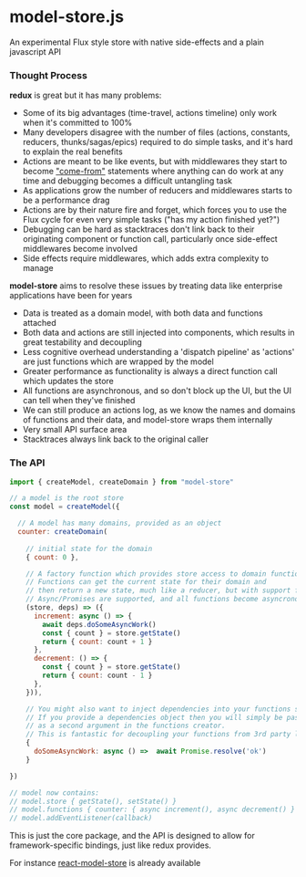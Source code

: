 # model-store.js

An experimental Flux style store with native side-effects and a plain javascript API

### Thought Process

**redux** is great but it has many problems:
* Some of its big advantages (time-travel, actions timeline) only work when it's committed to 100%
* Many developers disagree with the number of files (actions, constants, reducers, thunks/sagas/epics) required to do simple tasks, and it's hard to explain the real benefits
* Actions are meant to be like events, but with middlewares they start to become ["come-from"](https://en.wikipedia.org/wiki/COMEFROM) statements where anything can do work at any time and debugging becomes a difficult untangling task
* As applications grow the number of reducers and middlewares starts to be a performance drag
* Actions are by their nature fire and forget, which forces you to use the Flux cycle for even very simple tasks ("has my action finished yet?")
* Debugging can be hard as stacktraces don't link back to their originating component or function call, particularly once side-effect middlewares become involved
* Side effects require middlewares, which adds extra complexity to manage

**model-store** aims to resolve these issues by treating data like enterprise applications have been for years
* Data is treated as a domain model, with both data and functions attached
* Both data and actions are still injected into components, which results in great testability and decoupling
* Less cognitive overhead understanding a 'dispatch pipeline' as 'actions' are just functions which are wrapped by the model
* Greater performance as functionality is always a direct function call which updates the store
* All functions are asynchronous, and so don't block up the UI, but the UI can tell when they've finished
* We can still produce an actions log, as we know the names and domains of functions and their data, and model-store wraps them internally
* Very small API surface area
* Stacktraces always link back to the original caller

### The API

```js
import { createModel, createDomain } from "model-store"

// a model is the root store
const model = createModel({

  // A model has many domains, provided as an object
  counter: createDomain(
    
    // initial state for the domain
    { count: 0 }, 

    // A factory function which provides store access to domain functions.
    // Functions can get the current state for their domain and 
    // then return a new state, much like a reducer, but with support for side-effects.
    // Async/Promises are supported, and all functions become asyncronous
    (store, deps) => ({
      increment: async () => {
        await deps.doSomeAsyncWork()
        const { count } = store.getState()
        return { count: count + 1 }
      },
      decrement: () => {
        const { count } = store.getState()
        return { count: count - 1 }
      },
    })),

    // You might also want to inject dependencies into your functions scope.
    // If you provide a dependencies object then you will simply be passed it 
    // as a second argument in the functions creator.
    // This is fantastic for decoupling your functions from 3rd party libraries which you want to easily mock
    {
      doSomeAsyncWork: async () =>  await Promise.resolve('ok')
    }

})

// model now contains:
// model.store { getState(), setState() }
// model.functions { counter: { async increment(), async decrement() } }
// model.addEventListener(callback)
```

This is just the core package, and the API is designed to allow for framework-specific bindings, just like redux provides.

For instance [react-model-store](https://github.com/Nick-Lucas/react-model-store) is already available